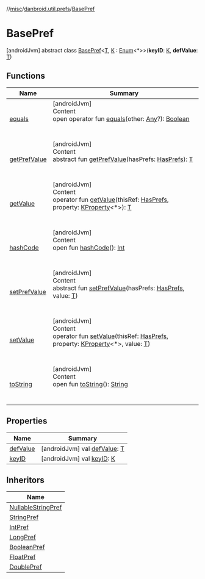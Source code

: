 //[misc](../../index.md)/[danbroid.util.prefs](../index.md)/[BasePref](index.md)



# BasePref  
 [androidJvm] abstract class [BasePref](index.md)<[T](index.md), [K](index.md) : [Enum](https://kotlinlang.org/api/latest/jvm/stdlib/kotlin/-enum/index.html)<*>>(**keyID**: [K](index.md), **defValue**: [T](index.md))   


## Functions  
  
|  Name|  Summary| 
|---|---|
| <a name="kotlin/Any/equals/#kotlin.Any?/PointingToDeclaration/"></a>[equals](../../danbroid.util.resource/-resource-utils/index.md#%5Bkotlin%2FAny%2Fequals%2F%23kotlin.Any%3F%2FPointingToDeclaration%2F%5D%2FFunctions%2F89571729)| <a name="kotlin/Any/equals/#kotlin.Any?/PointingToDeclaration/"></a>[androidJvm]  <br>Content  <br>open operator fun [equals](../../danbroid.util.resource/-resource-utils/index.md#%5Bkotlin%2FAny%2Fequals%2F%23kotlin.Any%3F%2FPointingToDeclaration%2F%5D%2FFunctions%2F89571729)(other: [Any](https://kotlinlang.org/api/latest/jvm/stdlib/kotlin/-any/index.html)?): [Boolean](https://kotlinlang.org/api/latest/jvm/stdlib/kotlin/-boolean/index.html)  <br><br><br>
| <a name="danbroid.util.prefs/BasePref/getPrefValue/#danbroid.util.prefs.HasPrefs/PointingToDeclaration/"></a>[getPrefValue](get-pref-value.md)| <a name="danbroid.util.prefs/BasePref/getPrefValue/#danbroid.util.prefs.HasPrefs/PointingToDeclaration/"></a>[androidJvm]  <br>Content  <br>abstract fun [getPrefValue](get-pref-value.md)(hasPrefs: [HasPrefs](../-has-prefs/index.md)): [T](index.md)  <br><br><br>
| <a name="danbroid.util.prefs/BasePref/getValue/#danbroid.util.prefs.HasPrefs#kotlin.reflect.KProperty[*]/PointingToDeclaration/"></a>[getValue](get-value.md)| <a name="danbroid.util.prefs/BasePref/getValue/#danbroid.util.prefs.HasPrefs#kotlin.reflect.KProperty[*]/PointingToDeclaration/"></a>[androidJvm]  <br>Content  <br>operator fun [getValue](get-value.md)(thisRef: [HasPrefs](../-has-prefs/index.md), property: [KProperty](https://kotlinlang.org/api/latest/jvm/stdlib/kotlin.reflect/-k-property/index.html)<*>): [T](index.md)  <br><br><br>
| <a name="kotlin/Any/hashCode/#/PointingToDeclaration/"></a>[hashCode](../../danbroid.util.resource/-resource-utils/index.md#%5Bkotlin%2FAny%2FhashCode%2F%23%2FPointingToDeclaration%2F%5D%2FFunctions%2F89571729)| <a name="kotlin/Any/hashCode/#/PointingToDeclaration/"></a>[androidJvm]  <br>Content  <br>open fun [hashCode](../../danbroid.util.resource/-resource-utils/index.md#%5Bkotlin%2FAny%2FhashCode%2F%23%2FPointingToDeclaration%2F%5D%2FFunctions%2F89571729)(): [Int](https://kotlinlang.org/api/latest/jvm/stdlib/kotlin/-int/index.html)  <br><br><br>
| <a name="danbroid.util.prefs/BasePref/setPrefValue/#danbroid.util.prefs.HasPrefs#TypeParam(bounds=[kotlin.Any?])/PointingToDeclaration/"></a>[setPrefValue](set-pref-value.md)| <a name="danbroid.util.prefs/BasePref/setPrefValue/#danbroid.util.prefs.HasPrefs#TypeParam(bounds=[kotlin.Any?])/PointingToDeclaration/"></a>[androidJvm]  <br>Content  <br>abstract fun [setPrefValue](set-pref-value.md)(hasPrefs: [HasPrefs](../-has-prefs/index.md), value: [T](index.md))  <br><br><br>
| <a name="danbroid.util.prefs/BasePref/setValue/#danbroid.util.prefs.HasPrefs#kotlin.reflect.KProperty[*]#TypeParam(bounds=[kotlin.Any?])/PointingToDeclaration/"></a>[setValue](set-value.md)| <a name="danbroid.util.prefs/BasePref/setValue/#danbroid.util.prefs.HasPrefs#kotlin.reflect.KProperty[*]#TypeParam(bounds=[kotlin.Any?])/PointingToDeclaration/"></a>[androidJvm]  <br>Content  <br>operator fun [setValue](set-value.md)(thisRef: [HasPrefs](../-has-prefs/index.md), property: [KProperty](https://kotlinlang.org/api/latest/jvm/stdlib/kotlin.reflect/-k-property/index.html)<*>, value: [T](index.md))  <br><br><br>
| <a name="kotlin/Any/toString/#/PointingToDeclaration/"></a>[toString](../../danbroid.util.resource/-resource-utils/index.md#%5Bkotlin%2FAny%2FtoString%2F%23%2FPointingToDeclaration%2F%5D%2FFunctions%2F89571729)| <a name="kotlin/Any/toString/#/PointingToDeclaration/"></a>[androidJvm]  <br>Content  <br>open fun [toString](../../danbroid.util.resource/-resource-utils/index.md#%5Bkotlin%2FAny%2FtoString%2F%23%2FPointingToDeclaration%2F%5D%2FFunctions%2F89571729)(): [String](https://kotlinlang.org/api/latest/jvm/stdlib/kotlin/-string/index.html)  <br><br><br>


## Properties  
  
|  Name|  Summary| 
|---|---|
| <a name="danbroid.util.prefs/BasePref/defValue/#/PointingToDeclaration/"></a>[defValue](def-value.md)| <a name="danbroid.util.prefs/BasePref/defValue/#/PointingToDeclaration/"></a> [androidJvm] val [defValue](def-value.md): [T](index.md)   <br>
| <a name="danbroid.util.prefs/BasePref/keyID/#/PointingToDeclaration/"></a>[keyID](key-i-d.md)| <a name="danbroid.util.prefs/BasePref/keyID/#/PointingToDeclaration/"></a> [androidJvm] val [keyID](key-i-d.md): [K](index.md)   <br>


## Inheritors  
  
|  Name| 
|---|
| <a name="danbroid.util.prefs/NullableStringPref///PointingToDeclaration/"></a>[NullableStringPref](../-nullable-string-pref/index.md)
| <a name="danbroid.util.prefs/StringPref///PointingToDeclaration/"></a>[StringPref](../-string-pref/index.md)
| <a name="danbroid.util.prefs/IntPref///PointingToDeclaration/"></a>[IntPref](../-int-pref/index.md)
| <a name="danbroid.util.prefs/LongPref///PointingToDeclaration/"></a>[LongPref](../-long-pref/index.md)
| <a name="danbroid.util.prefs/BooleanPref///PointingToDeclaration/"></a>[BooleanPref](../-boolean-pref/index.md)
| <a name="danbroid.util.prefs/FloatPref///PointingToDeclaration/"></a>[FloatPref](../-float-pref/index.md)
| <a name="danbroid.util.prefs/DoublePref///PointingToDeclaration/"></a>[DoublePref](../-double-pref/index.md)

